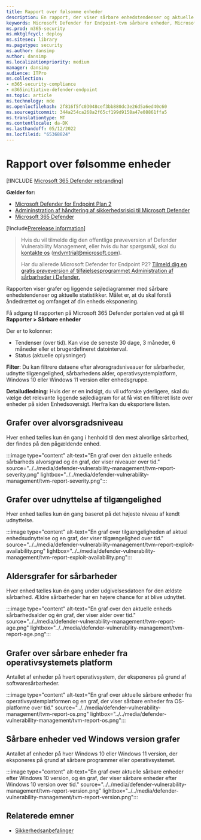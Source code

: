 ```yaml
---
title: Rapport over følsomme enheder
description: En rapport, der viser sårbare enhedstendenser og aktuelle statistikker, så du kan forstå åndedrættet og omfanget af din enheds eksponering.
keywords: Microsoft Defender for Endpoint-tvm sårbare enheder, Microsoft Defender for Endpoint, tvm, reducere trussel & sårbarhedseksponering, reducere trussel og sårbarhed, overvåge sikkerhedskonfiguration
ms.prod: m365-security
ms.mktglfcycl: deploy
ms.sitesec: library
ms.pagetype: security
ms.author: dansimp
author: dansimp
ms.localizationpriority: medium
manager: dansimp
audience: ITPro
ms.collection:
- m365-security-compliance
- m365initiative-defender-endpoint
ms.topic: article
ms.technology: mde
ms.openlocfilehash: 2f816f5fc03048cef3bb880dc3e26d5a6ed40c60
ms.sourcegitcommit: 344a254ca268a2f65cf199d9158a47e08861ffa5
ms.translationtype: MT
ms.contentlocale: da-DK
ms.lasthandoff: 05/12/2022
ms.locfileid: "65368824"
---
```

# <a name="vulnerable-devices-report"></a>Rapport over følsomme enheder

[!INCLUDE [Microsoft 365 Defender rebranding](../../includes/microsoft-defender.md)]

**Gælder for:**

- [Microsoft Defender for Endpoint Plan 2](https://go.microsoft.com/fwlink/?linkid=2154037)
- [Admininstration af håndtering af sikkerhedsrisici til Microsoft Defender](index.yml)
- [Microsoft 365 Defender](https://go.microsoft.com/fwlink/?linkid=2118804)

[!include[Prerelease information](../../includes/prerelease.md)]

> Hvis du vil tilmelde dig den offentlige prøveversion af Defender Vulnerability Management, eller hvis du har spørgsmål, skal du [kontakte os](mailto:mdvmtrial@microsoft.com) (mdvmtrial@microsoft.com).
>
> Har du allerede Microsoft Defender for Endpoint P2? [Tilmeld dig en gratis prøveversion af tilføjelsesprogrammet Administration af sårbarheder i Defender.](https://signup.microsoft.com/get-started/signup?products=5908ecaa-b8a7-4a04-b6c0-d44fd934b6f2)

Rapporten viser grafer og liggende søjlediagrammer med sårbare enhedstendenser og aktuelle statistikker. Målet er, at du skal forstå åndedrættet og omfanget af din enheds eksponering.

Få adgang til rapporten på Microsoft 365 Defender portalen ved at gå til **Rapporter > Sårbare enheder**

Der er to kolonner:

- Tendenser (over tid). Kan vise de seneste 30 dage, 3 måneder, 6 måneder eller et brugerdefineret datointerval.
- Status (aktuelle oplysninger)

**Filter**: Du kan filtrere dataene efter alvorsgradsniveauer for sårbarheder, udnytte tilgængelighed, sårbarhedens alder, operativsystemplatform, Windows 10 eller Windows 11 version eller enhedsgruppe.

**Detailudledning**: Hvis der er en indsigt, du vil udforske yderligere, skal du vælge det relevante liggende søjlediagram for at få vist en filtreret liste over enheder på siden Enhedsoversigt. Herfra kan du eksportere listen.

## <a name="severity-level-graphs"></a>Grafer over alvorsgradsniveau

Hver enhed tælles kun én gang i henhold til den mest alvorlige sårbarhed, der findes på den pågældende enhed.

:::image type="content" alt-text="En graf over den aktuelle enheds sårbarheds alvorsgrad og én graf, der viser niveauer over tid." source="../../media/defender-vulnerability-management/tvm-report-severity.png" lightbox="../../media/defender-vulnerability-management/tvm-report-severity.png":::

## <a name="exploit-availability-graphs"></a>Grafer over udnyttelse af tilgængelighed

Hver enhed tælles kun én gang baseret på det højeste niveau af kendt udnyttelse.

:::image type="content" alt-text="En graf over tilgængeligheden af aktuel enhedsudnyttelse og en graf, der viser tilgængelighed over tid." source="../../media/defender-vulnerability-management/tvm-report-exploit-availability.png" lightbox="../../media/defender-vulnerability-management/tvm-report-exploit-availability.png":::

## <a name="vulnerability-age-graphs"></a>Aldersgrafer for sårbarheder

Hver enhed tælles kun én gang under udgivelsesdatoen for den ældste sårbarhed. Ældre sårbarheder har en højere chance for at blive udnyttet.

:::image type="content" alt-text="En graf over den aktuelle enheds sårbarhedsalder og én graf, der viser alder over tid." source="../../media/defender-vulnerability-management/tvm-report-age.png" lightbox="../../media/defender-vulnerability-management/tvm-report-age.png":::

## <a name="vulnerable-devices-by-operating-system-platform-graphs"></a>Grafer over sårbare enheder fra operativsystemets platform

Antallet af enheder på hvert operativsystem, der eksponeres på grund af softwaresårbarheder.

:::image type="content" alt-text="En graf over aktuelle sårbare enheder fra operativsystemplatformen og en graf, der viser sårbare enheder fra OS-platforme over tid." source="../../media/defender-vulnerability-management/tvm-report-os.png" lightbox="../../media/defender-vulnerability-management/tvm-report-os.png":::

## <a name="vulnerable-devices-by-windows-version-graphs"></a>Sårbare enheder ved Windows version grafer

Antallet af enheder på hver Windows 10 eller Windows 11 version, der eksponeres på grund af sårbare programmer eller operativsystemet.

:::image type="content" alt-text="En graf over aktuelle sårbare enheder efter Windows 10 version, og én graf, der viser sårbare enheder efter Windows 10 version over tid." source="../../media/defender-vulnerability-management/tvm-report-version.png" lightbox="../../media/defender-vulnerability-management/tvm-report-version.png":::

## <a name="related-topics"></a>Relaterede emner

- [Sikkerhedsanbefalinger](tvm-security-recommendation.md)
